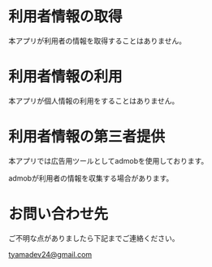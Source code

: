 # 利用者情報の取得
本アプリが利用者の情報を取得することはありません。

# 利用者情報の利用
本アプリが個人情報の利用をすることはありません。

# 利用者情報の第三者提供
本アプリでは広告用ツールとしてadmobを使用しております。

admobが利用者の情報を収集する場合があります。

# お問い合わせ先
ご不明な点がありましたら下記までご連絡ください。

tyamadev24@gmail.com
